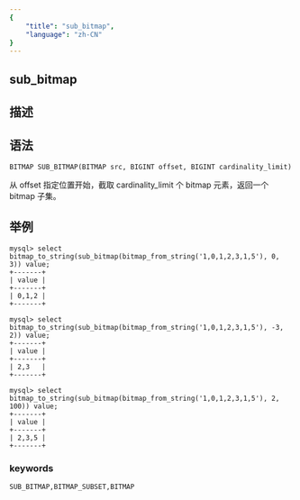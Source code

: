 ```yaml
---
{
    "title": "sub_bitmap",
    "language": "zh-CN"
}
---
```


<!-- 
Licensed to the Apache Software Foundation (ASF) under one
or more contributor license agreements.  See the NOTICE file
distributed with this work for additional information
regarding copyright ownership.  The ASF licenses this file
to you under the Apache License, Version 2.0 (the
"License"); you may not use this file except in compliance
with the License.  You may obtain a copy of the License at
  http://www.apache.org/licenses/LICENSE-2.0
Unless required by applicable law or agreed to in writing,
software distributed under the License is distributed on an
"AS IS" BASIS, WITHOUT WARRANTIES OR CONDITIONS OF ANY
KIND, either express or implied.  See the License for the
specific language governing permissions and limitations
under the License.
-->

## sub_bitmap

## 描述

## 语法

`BITMAP SUB_BITMAP(BITMAP src, BIGINT offset, BIGINT cardinality_limit)`

从 offset 指定位置开始，截取 cardinality_limit 个 bitmap 元素，返回一个 bitmap 子集。

## 举例

```
mysql> select bitmap_to_string(sub_bitmap(bitmap_from_string('1,0,1,2,3,1,5'), 0, 3)) value;
+-------+
| value |
+-------+
| 0,1,2 |
+-------+

mysql> select bitmap_to_string(sub_bitmap(bitmap_from_string('1,0,1,2,3,1,5'), -3, 2)) value;
+-------+
| value |
+-------+
| 2,3   |
+-------+

mysql> select bitmap_to_string(sub_bitmap(bitmap_from_string('1,0,1,2,3,1,5'), 2, 100)) value;
+-------+
| value |
+-------+
| 2,3,5 |
+-------+
```

### keywords

    SUB_BITMAP,BITMAP_SUBSET,BITMAP
